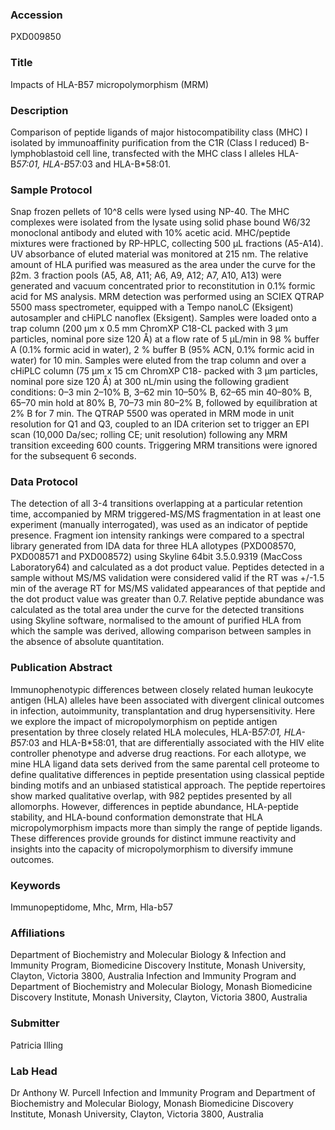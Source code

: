 ### Accession
PXD009850

### Title
Impacts of HLA-B57 micropolymorphism (MRM)

### Description
Comparison of peptide ligands of major histocompatibility class (MHC) I isolated by immunoaffinity purification from the C1R (Class I reduced) B-lymphoblastoid cell line, transfected with the MHC class I alleles HLA-B*57:01, HLA-B*57:03 and HLA-B*58:01.

### Sample Protocol
Snap frozen pellets of 10^8 cells were lysed using NP-40. The MHC complexes were isolated from the lysate using solid phase bound W6/32 monoclonal antibody and eluted with 10% acetic acid. MHC/peptide mixtures were fractioned by RP-HPLC, collecting 500 μL fractions (A5-A14).  UV absorbance of eluted material was monitored at 215 nm.  The relative amount of HLA purified was measured as the area under the curve for the β2m. 3 fraction pools (A5, A8, A11; A6, A9, A12; A7, A10, A13) were generated and vacuum concentrated prior to reconstitution in 0.1% formic acid for MS analysis.  MRM detection was performed using an SCIEX QTRAP 5500 mass spectrometer, equipped with a Tempo nanoLC (Eksigent) autosampler and cHiPLC nanoflex (Eksigent).  Samples were loaded onto a trap column (200 µm x 0.5 mm ChromXP C18-CL packed with 3 µm particles, nominal pore size 120 Å) at a flow rate of 5 µL/min in 98 % buffer A (0.1% formic acid in water), 2 % buffer B (95% ACN, 0.1% formic acid in water) for 10 min. Samples were eluted from the trap column and over a cHiPLC column (75 µm x 15 cm ChromXP C18- packed with 3 µm particles, nominal pore size 120 Å) at 300 nL/min using the following gradient conditions: 0–3 min 2–10% B, 3–62 min 10–50% B, 62–65 min 40–80% B, 65–70 min hold at 80% B, 70–73 min 80–2% B, followed by equilibration at 2% B for 7 min. The QTRAP 5500 was operated in MRM mode in unit resolution for Q1 and Q3, coupled to an IDA criterion set to trigger an EPI scan (10,000 Da/sec; rolling CE; unit resolution) following any MRM transition exceeding 600 counts. Triggering MRM transitions were ignored for the subsequent 6 seconds.

### Data Protocol
The detection of all 3-4 transitions overlapping at a particular retention time, accompanied by MRM triggered-MS/MS fragmentation in at least one experiment (manually interrogated), was used as an indicator of peptide presence. Fragment ion intensity rankings were compared to a spectral library generated from IDA data for three HLA allotypes (PXD008570, PXD008571 and PXD008572) using Skyline 64bit 3.5.0.9319 (MacCoss Laboratory64) and calculated as a dot product value. Peptides detected in a sample without MS/MS validation were considered valid if the RT was +/-1.5 min of the average RT for MS/MS validated appearances of that peptide and the dot product value was greater than 0.7. Relative peptide abundance was calculated as the total area under the curve for the detected transitions using Skyline software, normalised to the amount of purified HLA from which the sample was derived, allowing comparison between samples in the absence of absolute quantitation.

### Publication Abstract
Immunophenotypic differences between closely related human leukocyte antigen (HLA) alleles have been associated with divergent clinical outcomes in infection, autoimmunity, transplantation and drug hypersensitivity. Here we explore the impact of micropolymorphism on peptide antigen presentation by three closely related HLA molecules, HLA-B*57:01, HLA-B*57:03 and HLA-B*58:01, that are differentially associated with the HIV elite controller phenotype and adverse drug reactions. For each allotype, we mine HLA ligand data sets derived from the same parental cell proteome to define qualitative differences in peptide presentation using classical peptide binding motifs and an unbiased statistical approach. The peptide repertoires show marked qualitative overlap, with 982 peptides presented by all allomorphs. However, differences in peptide abundance, HLA-peptide stability, and HLA-bound conformation demonstrate that HLA micropolymorphism impacts more than simply the range of peptide ligands. These differences provide grounds for distinct immune reactivity and insights into the capacity of micropolymorphism to diversify immune outcomes.

### Keywords
Immunopeptidome, Mhc, Mrm, Hla-b57

### Affiliations
Department of Biochemistry and Molecular Biology & Infection and Immunity Program, Biomedicine Discovery Institute, Monash University, Clayton, Victoria 3800, Australia
Infection and Immunity Program and Department of Biochemistry and Molecular Biology, Monash Biomedicine Discovery Institute, Monash University, Clayton, Victoria 3800, Australia

### Submitter
Patricia Illing

### Lab Head
Dr Anthony W. Purcell
Infection and Immunity Program and Department of Biochemistry and Molecular Biology, Monash Biomedicine Discovery Institute, Monash University, Clayton, Victoria 3800, Australia


